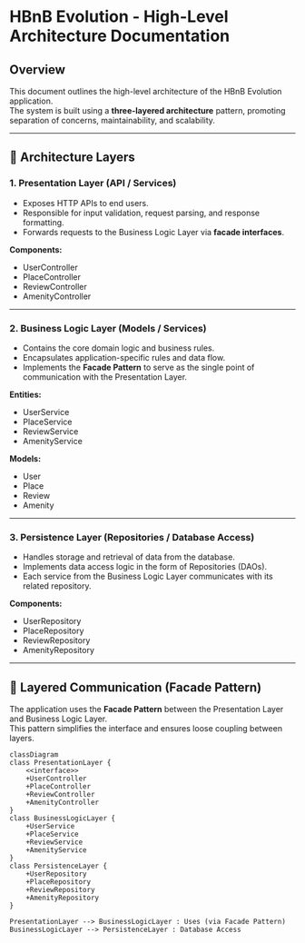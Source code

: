 # HBnB Evolution - High-Level Architecture Documentation

## Overview

This document outlines the high-level architecture of the HBnB Evolution application.  
The system is built using a **three-layered architecture** pattern, promoting separation of concerns, maintainability, and scalability.

---

## 🧱 Architecture Layers

### 1. Presentation Layer (API / Services)
- Exposes HTTP APIs to end users.
- Responsible for input validation, request parsing, and response formatting.
- Forwards requests to the Business Logic Layer via **facade interfaces**.

**Components:**
- UserController
- PlaceController
- ReviewController
- AmenityController

---

### 2. Business Logic Layer (Models / Services)
- Contains the core domain logic and business rules.
- Encapsulates application-specific rules and data flow.
- Implements the **Facade Pattern** to serve as the single point of communication with the Presentation Layer.

**Entities:**
- UserService
- PlaceService
- ReviewService
- AmenityService

**Models:**
- User
- Place
- Review
- Amenity

---

### 3. Persistence Layer (Repositories / Database Access)
- Handles storage and retrieval of data from the database.
- Implements data access logic in the form of Repositories (DAOs).
- Each service from the Business Logic Layer communicates with its related repository.

**Components:**
- UserRepository
- PlaceRepository
- ReviewRepository
- AmenityRepository

---

## 🔁 Layered Communication (Facade Pattern)

The application uses the **Facade Pattern** between the Presentation Layer and Business Logic Layer.  
This pattern simplifies the interface and ensures loose coupling between layers.

```mermaid
classDiagram
class PresentationLayer {
    <<interface>>
    +UserController
    +PlaceController
    +ReviewController
    +AmenityController
}
class BusinessLogicLayer {
    +UserService
    +PlaceService
    +ReviewService
    +AmenityService
}
class PersistenceLayer {
    +UserRepository
    +PlaceRepository
    +ReviewRepository
    +AmenityRepository
}

PresentationLayer --> BusinessLogicLayer : Uses (via Facade Pattern)
BusinessLogicLayer --> PersistenceLayer : Database Access

